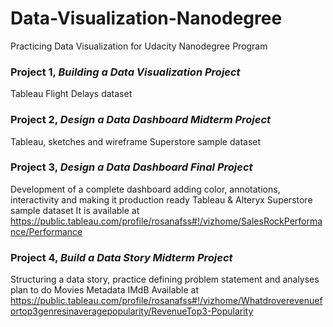 # Data-Visualization-Nanodegree

Practicing Data Visualization for Udacity Nanodegree Program


### Project 1, _Building a Data Visualization Project_
Tableau
Flight Delays dataset
              
              
### Project 2, _Design a Data Dashboard Midterm Project_
Tableau, sketches and wireframe
Superstore sample dataset
              
### Project 3, _Design a Data Dashboard Final Project_
Development of a complete dashboard adding color, annotations, interactivity and making it production ready
Tableau & Alteryx
Superstore sample dataset
It is available at https://public.tableau.com/profile/rosanafss#!/vizhome/SalesRockPerformance/Performance
              

### Project 4, _Build a Data Story Midterm Project_   
Structuring a data story, practice defining problem statement and analyses plan to do
Movies Metadata IMdB
Available at https://public.tableau.com/profile/rosanafss#!/vizhome/Whatdroverevenuefortop3genresinaveragepopularity/RevenueTop3-Popularity


              
